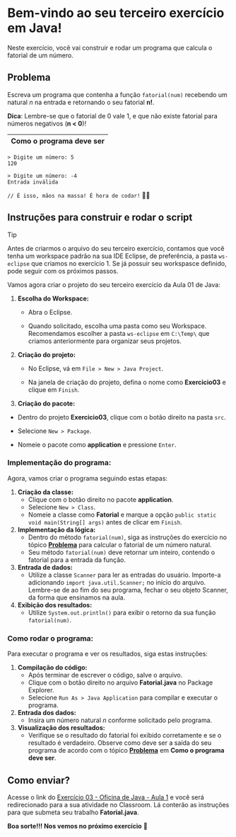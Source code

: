 # Bem-vindo ao seu terceiro exercício em Java!

Neste exercício, você vai construir e rodar um programa que calcula o fatorial de um número.

## Problema

Escreva um programa que contenha a função `fatorial(num)` recebendo um natural *n* na entrada e retornando o seu fatorial **n!**. 

**Dica**: Lembre-se que o fatorial de 0 vale 1, e que não existe fatorial para números negativos (**n < 0**)!

| Como o programa deve ser |
| ------------------------ |

```
> Digite um número: 5
120

> Digite um número: -4
Entrada inválida
```

`// É isso, mãos na massa! É hora de codar!` 👨‍💻

## Instruções para construir e rodar o script

> [!TIP]
>
> Antes de criarmos o arquivo do seu terceiro exercício, contamos que você tenha um workspace padrão na sua IDE Eclipse, de preferência, a pasta `ws-eclipse` que criamos no exercício 1. Se já possuir seu workspasce definido, pode seguir com os próximos passos. 

Vamos agora criar  o projeto do seu terceiro exercício da Aula 01 de Java:

1. **Escolha do Workspace:**
   - Abra o Eclipse.
   
   - Quando solicitado, escolha uma pasta como seu Workspace. Recomendamos escolher a pasta `ws-eclipse` em `C:\Temp\` que criamos anteriormente para organizar seus projetos.
   
2. **Criação do projeto:**
   - No Eclipse, vá em `File > New > Java Project`.

   - Na janela de criação do projeto, defina o nome como **Exercicio03** e clique em `Finish`.

3. **Criação do pacote:**
- Dentro do projeto **Exercicio03**, clique com o botão direito na pasta `src`.
   
- Selecione `New > Package`.
   
- Nomeie o pacote como **application** e pressione `Enter`.

### Implementação do programa:

Agora, vamos criar o programa seguindo estas etapas:

1. **Criação da classe:**
   - Clique com o botão direito no pacote **application**.
   - Selecione `New > Class`.
   - Nomeie a classe como **Fatorial** e marque a opção `public static void main(String[] args)` antes de clicar em `Finish`.
2. **Implementação da lógica:**
   - Dentro do método `fatorial(num)`, siga as instruções do exercício no tópico [**Problema**](#Problema) para calcular o fatorial de um número natural.
   - Seu método `fatorial(num)` deve retornar um inteiro, contendo o fatorial para a entrada da função.
3. **Entrada de dados:**
   - Utilize a classe `Scanner` para ler as entradas do usuário. Importe-a adicionando `import java.util.Scanner;` no início do arquivo. Lembre-se de ao fim do seu programa, fechar o seu objeto Scanner, da forma que ensinamos na aula.
4. **Exibição dos resultados:**
   - Utilize `System.out.println()` para exibir o retorno da sua função `fatorial(num)`.

### Como rodar o programa:

Para executar o programa e ver os resultados, siga estas instruções:

1. **Compilação do código:**
   - Após terminar de escrever o código, salve o arquivo.
   - Clique com o botão direito no arquivo **Fatorial.java** no Package Explorer.
   - Selecione `Run As > Java Application` para compilar e executar o programa.
2. **Entrada dos dados:**
   - Insira um número natural *n* conforme solicitado pelo programa.
3. **Visualização dos resultados:**
   - Verifique se o resultado do fatorial foi exibido corretamente e se o resultado é verdadeiro. Observe como deve ser a saída do seu programa de acordo com o tópico [**Problema**](#Problema) em **Como o programa deve ser**.

## Como enviar?

Acesse o link do [Exercício 03 - Oficina de Java - Aula 1](https://classroom.google.com/c/Njc1ODQ4MTQxMjk5/a/NjgyODI2MTQ5NTQ2/details) e você será redirecionado para a sua atividade no Classroom. Lá conterão as instruções para que submeta seu trabalho **Fatorial.java**. 

**Boa sorte!!! Nos vemos no próximo exercício** 👋


